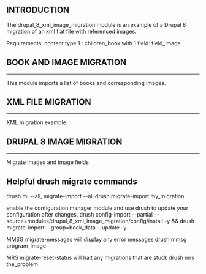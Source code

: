 INTRODUCTION
------------
The drupal_8_xml_image_migration module is an example of a Drupal 8 migration of
an xml flat file with referenced images.

Requirements: content type 1 : children_book with 1 field: field_image

## BOOK AND IMAGE MIGRATION
------------
This module imports a list of books and corresponding images.

## XML FILE MIGRATION
------------
XML migration example.

## DRUPAL 8 IMAGE MIGRATION
------------
Migrate images and image fields

## Helpful drush migrate commands


drush mi --all,  migrate-import --all
drush migrate-import my_migration

enable the configuration manager module and use drush to update your configuration after changes.
drush config-import --partial --source=modules/drupal_8_xml_image_migration/config/install -y && drush migrate-import --group=book_data --update -y

MMSG migrate-messages will display any error messages
drush mmsg program_image

MRS migrate-reset-status will halt any migrations that are stuck
drush mrs the_problem
